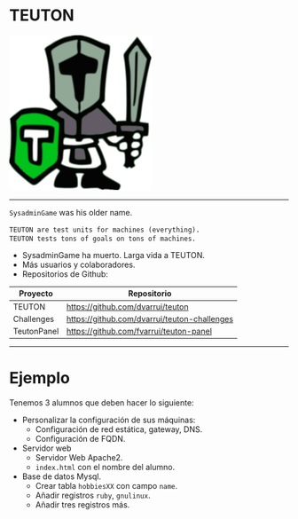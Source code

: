 
# TEUTON

![](./images/13-teuton-color-256x279.png)

---

`SysadminGame` was his older name.

```
TEUTON are test units for machines (everything).
TEUTON tests tons of goals on tons of machines.
```

* SysadminGame ha muerto. Larga vida a TEUTON.
* Más usuarios y colaboradores.
* Repositorios de Github:

| Proyecto    | Repositorio                                  |
| ----------- | -------------------------------------------- |
| TEUTON      | https://github.com/dvarrui/teuton            |
| Challenges  | https://github.com/dvarrui/teuton-challenges |
| TeutonPanel | https://github.com/fvarrui/teuton-panel      |

---

# Ejemplo

Tenemos 3 alumnos que deben hacer lo siguiente:
* Personalizar la configuración de sus máquinas:
    * Configuración de red estática, gateway, DNS.
    * Configuración de FQDN.
* Servidor web
    * Servidor Web Apache2.
    * `index.html` con el nombre del alumno.
* Base de datos Mysql.
    * Crear tabla `hobbiesXX` con campo `name`.
    * Añadir registros `ruby`, `gnulinux`.
    * Añadir tres registros más.
